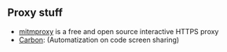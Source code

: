 ## Proxy stuff
  - [mitmproxy](https://mitmproxy.org/) is a free and open source interactive HTTPS proxy
  - [Carbon](https://carbon.now.sh/): (Automatization on code screen sharing)